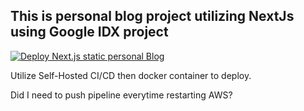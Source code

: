 ## This is personal blog project utilizing NextJs using Google IDX project

[![Deploy Next.js static personal Blog](https://github.com/ikhwa-beep/NextJS_blog/actions/workflows/cicd.yml/badge.svg)](https://github.com/ikhwa-beep/NextJS_blog/actions/workflows/cicd.yml)

Utilize Self-Hosted CI/CD then docker container to deploy.

Did I need to push pipeline everytime restarting AWS?

